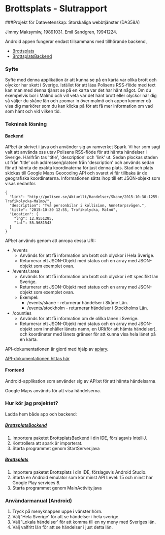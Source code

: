 # Brottsplats - Slutrapport
###Projekt för Datavetenskap: Storskaliga webbtjänster (DA358A)

Jimmy Maksymiw, 19891031.
Emil Sandgren, 19941224.

Android appen fungerar endast tillsammans med tillhörande backend,
- [Brottsplats](https://github.com/JimmyMaksymiw/Brottsplats)
- [BrottsplatsBackend](https://github.com/JimmyMaksymiw/BrottsplatsBackend)

### Syfte

Syfte med denna applikation är att kunna se på en karta var olika brott och olyckor har skett i Sverige.
Istället för att läsa Polisens RSS-flöde med text kan man med denna tjänst se på en karta var det har hänt något.
Om du exempelvis bor i Malmö och vill veta var det hänt brott eller olyckor när dig så väljer du 
skåne län och zoomar in över malmö och appen kommer då visa dig markörer som du kan klicka på för att 
få mer information om vad som hänt och vid vilken tid. 

### Tekninsk lösning

#### Backend

API:et är skrivet i java och använder sig av ramverket Spark.
Vi har som sagt valt att använda oss utav Polisens RSS-flöde för att hämta händelser i Sverige. Härifrån tas 'title', 'description' och 'link' ut. Sedan plockas staden ut från 'title' och addressen/platsen från 'description' och används sedan för att hämta de exakta koordinaterna för just denna plats. Stad och plats skickas till Google Maps Geocoding API och svaret vi får tillbaka är de geografiska koordinaterna.
Informationen sätts ihop till ett JSON-objekt som visas nedanför. 
```
{
  "link": "http://polisen.se/Aktuellt/Handelser/Skane/2015-10-30-1255-Trafikolycka-Malmo/",
  "description": "Två personbilar i kollision, Annetorpsvägen.",
  "title": "2015-10-30 12:55, Trafikolycka, Malmö",
  "Location": {
    "lng": 12.9551285,
    "lat": 55.5681543
  }
}
```
API:et används genom att anropa dessa URI:
* /events
  * Används för att få information om brott och olyckor i Hela Sverige.
  * Returnerar ett JSON-Objekt med status och en array med JSON-objekt som exemplet ovan.
* /events/:area
  * Används för att få information om brott och olyckor i ett specifikt län Sverige.
  * Returnerar ett JSON-Objekt med status och en array med JSON-objekt som exemplet ovan.
  * Exempel:
    * /events/skane - returnerar händelser i Skåne Län.
    * /events/stockholm - returnerar händelser i Stockholms Län.
* /counties
  * Används för att få information om de olilka länen i Sverige. 
  * Returnerar ett JSON-Objekt med status och en array med JSON-objekt som innehåller länets namn, en URI(för att hämta händelser), och koordinater med länets gränser för att kunna visa hela länet på en karta.

API-dokumentationen är gjord med hjälp av [apiary](https://apiary.io/).

[API-dokumentationen hittas här](http://docs.brottsplats.apiary.io/)

#### Frontend

Android-applikation som använder sig av API:et för att hämta händelsarna.

Google Maps används för att visa händelserna. 

### Hur kör jag projektet?

Ladda hem både app och backend:

##### [BrottsplatsBackend](https://github.com/JimmyMaksymiw/BrottsplatsBackend)

1. Importera paketet BrottsplatsBackend i din IDE, förslagsvis IntelliJ.
2. Kontrollera att spark är importerat.
3. Starta programmet genom StartServer.java

##### [Brottsplats](https://github.com/JimmyMaksymiw/Brottsplats)

1. Importera paketet Brottsplats i din IDE, förslagsvis Android Studio.
2. Starta en Android emulator som kör minst API Level: 15 och minst har Google Play services 8.
3. Starta programmet genom MainActivity.java

### Användarmanual (Android)
1. Tryck på menyknappen uppe i vänster hörn.
2. Välj 'Hela Sverige' för att se händelser i hela sverige. 
3. Välj 'Lokala händelser' för att komma till en ny meny med Sveriges län. 
4. Välj valfritt län för att se händelser i just detta län.


